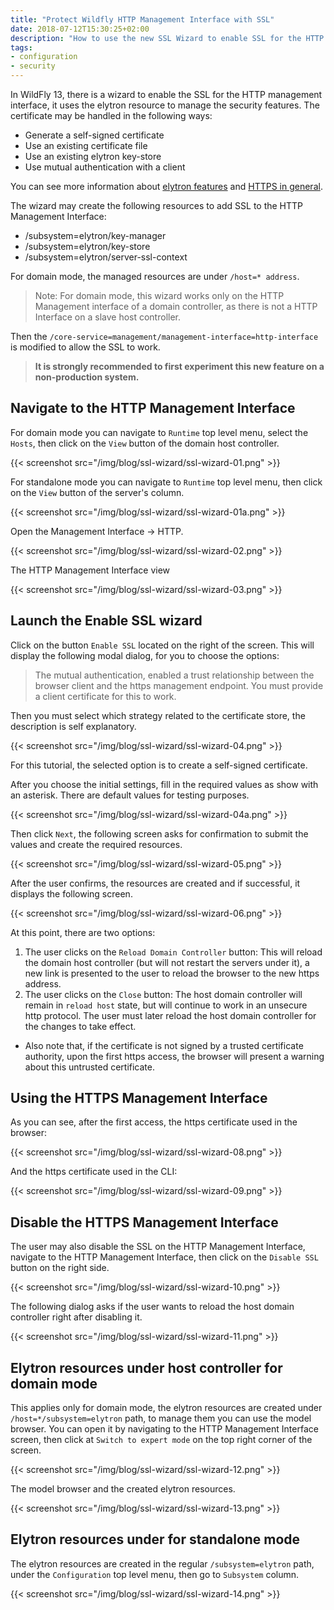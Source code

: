 ```yaml
---
title: "Protect Wildfly HTTP Management Interface with SSL"
date: 2018-07-12T15:30:25+02:00
description: "How to use the new SSL Wizard to enable SSL for the HTTP management interface."
tags:
- configuration
- security
---
```

In WildFly 13, there is a wizard to enable the SSL for the HTTP management interface, it uses the elytron resource to manage the security features. The certificate may be handled in the following ways:

- Generate a self-signed certificate
- Use an existing certificate file
- Use an existing elytron key-store
- Use mutual authentication with a client

You can see more information about [elytron features](http://docs.wildfly.org/13/WildFly_Elytron_Security.html) and [HTTPS in general](https://www.instantssl.com/ssl-certificate-products/https.html).

The wizard may create the following resources to add SSL to the HTTP Management Interface:

- /subsystem=elytron/key-manager
- /subsystem=elytron/key-store
- /subsystem=elytron/server-ssl-context

For domain mode, the managed resources are under `/host=* address`.

> Note: For domain mode, this wizard works only on the HTTP Management interface of a domain controller, as there is not a HTTP Interface on a slave host controller.

Then the `/core-service=management/management-interface=http-interface` is modified to allow the SSL to work.

> **It is strongly recommended to first experiment this new feature on a non-production system.**

## Navigate to the HTTP Management Interface

For domain mode you can navigate to `Runtime` top level menu, select the `Hosts`, then click on the `View` button of the domain host controller.

{{< screenshot src="/img/blog/ssl-wizard/ssl-wizard-01.png" >}}

For standalone mode you can navigate to `Runtime` top level menu, then click on the `View` button of the server's column.

{{< screenshot src="/img/blog/ssl-wizard/ssl-wizard-01a.png" >}}

Open the Management Interface -> HTTP.

{{< screenshot src="/img/blog/ssl-wizard/ssl-wizard-02.png" >}}

The HTTP Management Interface view

{{< screenshot src="/img/blog/ssl-wizard/ssl-wizard-03.png" >}}

## Launch the Enable SSL wizard

Click on the button `Enable SSL` located on the right of the screen. This will display the following modal dialog, for you to choose the options:

> The mutual authentication, enabled a trust relationship between the browser client and the https management endpoint. You must provide a client certificate for this to work.

Then you must select which strategy related to the certificate store, the description is self explanatory.

{{< screenshot src="/img/blog/ssl-wizard/ssl-wizard-04.png" >}}

For this tutorial, the selected option is to create a self-signed certificate.

After you choose the initial settings, fill in the required values as show with an asterisk. There are default values for testing purposes.

{{< screenshot src="/img/blog/ssl-wizard/ssl-wizard-04a.png" >}}

Then click `Next`, the following screen asks for confirmation to submit the values and create the required resources.

{{< screenshot src="/img/blog/ssl-wizard/ssl-wizard-05.png" >}}

After the user confirms, the resources are created and if successful, it displays the following screen.

{{< screenshot src="/img/blog/ssl-wizard/ssl-wizard-06.png" >}}

At this point, there are two options:

1. The user clicks on the `Reload Domain Controller` button: This will reload the domain host controller (but will not restart the servers under it), a new link is presented to the user to reload the browser to the new https address.
2. The user clicks on the `Close` button: The host domain controller will remain in `reload host` state, but will continue to work in an unsecure http protocol. The user must later reload the host domain controller for the changes to take effect.

* Also note that, if the certificate is not signed by a trusted certificate authority, upon the first https access, the browser will present a warning about this untrusted certificate.

## Using the HTTPS Management Interface

As you can see, after the first access, the https certificate used in the browser:

{{< screenshot src="/img/blog/ssl-wizard/ssl-wizard-08.png" >}}

And the https certificate used in the CLI:

{{< screenshot src="/img/blog/ssl-wizard/ssl-wizard-09.png" >}}


## Disable the HTTPS Management Interface

The user may also disable the SSL on the HTTP Management Interface, navigate to the HTTP Management Interface, then click on the `Disable SSL` button on the right side.

{{< screenshot src="/img/blog/ssl-wizard/ssl-wizard-10.png" >}}

The following dialog asks if the user wants to reload the host domain controller right after disabling it.

{{< screenshot src="/img/blog/ssl-wizard/ssl-wizard-11.png" >}}


## Elytron resources under host controller for domain mode

This applies only for domain mode, the elytron resources are created under `/host=*/subsystem=elytron` path, to manage them you can use the model browser. You can open it by navigating to the HTTP Management Interface screen, then click at `Switch to expert mode` on the top right corner of the screen.

{{< screenshot src="/img/blog/ssl-wizard/ssl-wizard-12.png" >}}

The model browser and the created elytron resources.

{{< screenshot src="/img/blog/ssl-wizard/ssl-wizard-13.png" >}}


## Elytron resources under for standalone mode

The elytron resources are created in the regular `/subsystem=elytron` path, under the `Configuration` top level menu, then go to `Subsystem` column.

{{< screenshot src="/img/blog/ssl-wizard/ssl-wizard-14.png" >}}
